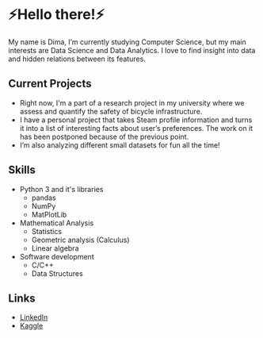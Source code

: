 # ⚡Hello there!⚡

My name is Dima, I’m currently studying Computer Science, but my main interests are Data Science and Data Analytics. I love to find insight into data and hidden relations between its features.

## Current Projects

- Right now, I'm a part of a research project in my university where we assess and quantify the safety of bicycle infrastructure.
- I have a personal project that takes Steam profile information and turns it into a list of interesting facts about user’s preferences. The work on it has been postponed because of the previous point.
- I’m also analyzing different small datasets for fun all the time!
 
## Skills
- Python 3 and it's libraries
  - pandas
  - NumPy
  - MatPlotLib
- Mathematical Analysis
  - Statistics
  - Geometric analysis (Calculus)
  - Linear algebra
- Software development
  - C/C++
  - Data Structures

## Links
- [LinkedIn](https://www.linkedin.com/in/medvedkov-d/)
- [Kaggle](https://www.kaggle.com/dimamdv)

<!--
**DimaMdv/DimaMdv** is a ✨ _special_ ✨ repository because its `README.md` (this file) appears on your GitHub profile.

Here are some ideas to get you started:

- 🔭 I’m currently working on ...
- 🌱 I’m currently learning ...
- 👯 I’m looking to collaborate on ...
- 🤔 I’m looking for help with ...
- 💬 Ask me about ...
- 📫 How to reach me: ...
- 😄 Pronouns: ...
- ⚡ Fun fact: ...
-->
